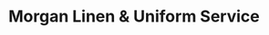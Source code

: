 ---
title: "Morgan Linen & Uniform Service"
url: /toledo/morgan-linen-und-uniform-service/
shop: Allgemein
---